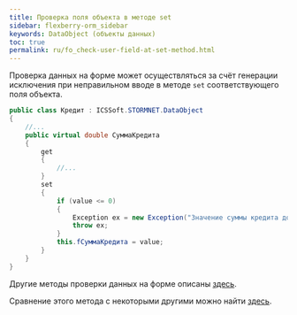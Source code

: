 ```yaml
---
title: Проверка поля объекта в методе set
sidebar: flexberry-orm_sidebar
keywords: DataObject (объекты данных)
toc: true
permalink: ru/fo_check-user-field-at-set-method.html
---
```


Проверка данных на форме может осуществляться за счёт генерации исключения при неправильном вводе в методе `set` соответствующего поля объекта.

```csharp
public class Кредит : ICSSoft.STORMNET.DataObject
{
	//...
	public virtual double СуммаКредита
	{
		get
		{
			//...
		}
		set
		{
			if (value <= 0)
			{
				Exception ex = new Exception("Значение суммы кредита должно быть положительным!");
				throw ex; 
			}
			this.fСуммаКредита = value;
		}
	}
}
```

Другие методы проверки данных на форме описаны [здесь](edit-form-validation.html).
 
Сравнение этого метода с некоторыми другими можно найти [здесь](fw_check-form-field-during-edit.html).
